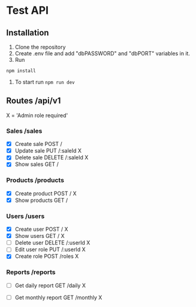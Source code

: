 # Test API

## Installation
1. Clone the repository
1. Create .env file and add "dbPASSWORD" and "dbPORT" variables in it.
1. Run 
```
npm install
```
1. To start run `npm run dev`

## Routes /api/v1

X = 'Admin role required'

### Sales /sales
* [X] Create sale POST /
* [X] Update sale PUT /:saleId X
* [X] Delete sale DELETE /:saleId X
* [X] Show sales GET /

### Products /products
* [X] Create product POST / X
* [X] Show products GET /

### Users /users
* [X] Create user POST / X
* [X] Show users  GET / X
* [ ] Delete user  DELETE /:userId X
* [ ] Edit user role PUT /:userId X
* [X] Create role POST /roles X

### Reports /reports
* [ ] Get daily report GET /daily X
* [ ] Get monthly report GET /monthly X

